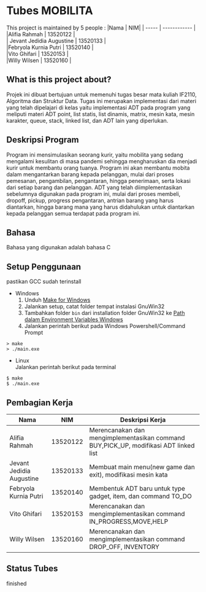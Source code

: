 # Tubes MOBILITA
This project is maintained by 5 people :
|Nama  | NIM|
   | ----- | ------------ | 
  |Alifia Rahmah   |   13520122     |  
 | Jevant Jedidia Augustine  |    13520133    |  
 |Febryola Kurnia Putri |     13520140   |  
  |Vito Ghifari |    13520153   |  
   |Willy Wilsen |     13520160    |  
   
## What is this project about?
   Projek ini dibuat bertujuan untuk memenuhi tugas besar mata kuliah IF2110, Algoritma dan Struktur Data.
   Tugas ini merupakan implementasi dari materi yang telah dipelajari di kelas yaitu implementasi ADT pada program
   yang meliputi materi ADT point, list statis, list dinamis, matrix, mesin kata, mesin karakter, queue, stack, 
   linked list, dan ADT lain yang diperlukan.
   
## Deskripsi Program
   Program ini mensimulasikan seorang kurir, yaitu mobilita yang sedang mengalami kesulitan di masa pandemi sehingga
   mengharuskan dia menjadi kurir untuk membantu orang tuanya. Program ini akan membantu mobita dalam mengantarkan
   barang kepada pelanggan, mulai dari proses pemesanan, pengambilan, pengantaran, hingga penerimaan, serta lokasi
   dari setiap barang dan pelanggan. ADT yang telah diimplementasikan sebelumnya digunakan pada program ini, mulai dari
   proses membeli, dropoff, pickup, progress pengantaran, antrian barang yang harus diantarkan, hingga barang mana yang
   harus didahulukan untuk diantarkan kepada pelanggan semua terdapat pada program ini.
   
## Bahasa
   Bahasa yang digunakan adalah bahasa C
   
## Setup Penggunaan
   pastikan GCC sudah terinstall
   * Windows
      1. Unduh [Make for Windows](http://gnuwin32.sourceforge.net/downlinks/make.php)
      2. Jalankan setup, catat folder tempat instalasi GnuWin32
      3. Tambahkan folder `bin` dari installation folder GnuWin32 ke [Path dalam Environment Variables Windows](https://www.architectryan.com/2018/03/17/add-to-the-path-on-windows-10/)
      4. Jalankan perintah berikut pada Windows Powershell/Command Prompt
   ```
   > make
   > ./main.exe
   ```
   
   * Linux
      <br>Jalankan perintah berikut pada terminal
   ```
   $ make
   $ ./main.exe
   ```

## Pembagian Kerja
   |Nama  | NIM| Deskripsi Kerja|
   | ----- | ------------ | --------------- |
  |Alifia Rahmah   |   13520122     |  Merencanakan dan mengimplementasikan command BUY,PICK_UP, modifikasi ADT linked list|
 | Jevant Jedidia Augustine  |    13520133    |  Membuat main menu(new game dan exit), modifikasi mesin kata |
 |Febryola Kurnia Putri |     13520140   |  Membentuk ADT baru untuk type gadget, item, dan command TO_DO |
  |Vito Ghifari |    13520153   |  Merencanakan dan mengimplementasikan command IN_PROGRESS,MOVE,HELP |
   |Willy Wilsen |     13520160    | Merencanakan dan mengimplementasikan command DROP_OFF, INVENTORY |
   
## Status Tubes
   finished
   
